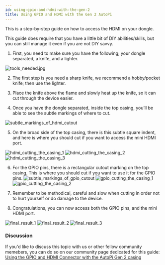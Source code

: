 ```yaml
---
id: using-gpio-and-hdmi-with-the-gen-2
title: Using GPIO and HDMI with the Gen 2 AutoPi
---
```


This is a step-by-step guide on how to access the HDMI on your dongle. 

This guide does require that you have a little bit of DIY abilities/skills, but you can still manage it even if you are not DIY savvy. 

1. First, you need to make sure you have the following; your dongle separated, a knife, and a lighter.

![tools_needed.jpg](/img/guides/using_gpio_and_hdmi_with_the_gen_2/tools_needed.jpg)

2. The first step is you need a sharp knife, we recommend a hobby/pocket knife; then use the lighter. 

3. Place the knife above the flame and slowly heat up the knife, so it can cut through the device easier. 

4. Once you have the dongle separated, inside the top casing, you’ll be able to see the subtle markings of where to cut.

![subtle_markings_of_hdmi_cutout](/img/guides/using_gpio_and_hdmi_with_the_gen_2/subtle_markings_of_hdmi_cutout.jpg)

5. On the broad side of the top casing, there is this subtle square indent, and here is where you should cut if you want to access the mini HDMI port.  

![hdmi_cutting_the_casing_1](/img/guides/using_gpio_and_hdmi_with_the_gen_2/hdmi_cutting_the_casing_1.jpg)
![hdmi_cutting_the_casing_2](/img/guides/using_gpio_and_hdmi_with_the_gen_2/hdmi_cutting_the_casing_2.jpg)
![hdmi_cutting_the_casing_3](/img/guides/using_gpio_and_hdmi_with_the_gen_2/hdmi_cutting_the_casing_3.jpg)

6. For the GPIO pins, there is a rectangular cutout marking on the top casing. This is where you should cut if you want to use it for the GPIO pins. 
![subtle_markings_of_gpio_cutout](/img/guides/using_gpio_and_hdmi_with_the_gen_2/subtle_markings_of_gpio_cutout.jpg)
![gpio_cutting_the_casing_1](/img/guides/using_gpio_and_hdmi_with_the_gen_2/gpio_cutting_the_casing_1.jpg)
![gpio_cutting_the_casing_2](/img/guides/using_gpio_and_hdmi_with_the_gen_2/gpio_cutting_the_casing_2.jpg)

7. Remember to be methodical, careful and slow when cutting in order not to hurt yourself or do damage to the device. 

8. Congratulations, you can now access both the GPIO pins, and the mini HDMI port.

![final_result_1](/img/guides/using_gpio_and_hdmi_with_the_gen_2/final_result_1.jpg)
![final_result_2](/img/guides/using_gpio_and_hdmi_with_the_gen_2/final_result_2.jpg)
![final_result_3](/img/guides/using_gpio_and_hdmi_with_the_gen_2/final_result_3.jpg)

### Discussion

If you'd like to discuss this topic with us or other fellow community memebers, you can do so on our community page dedicated for this guide:
[Using the GPIO and HDMI Connector with the AutoPi Gen 2 casing](https://community.autopi.io/t/using-the-gpio-and-hdmi-connector-with-the-autopi-gen-2-casing/374)